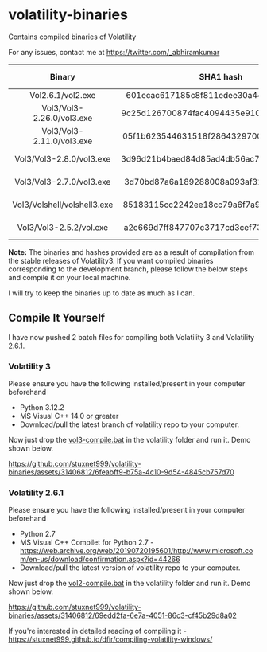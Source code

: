 # volatility-binaries
Contains compiled binaries of Volatility

For any issues, contact me at https://twitter.com/_abhiramkumar

| Binary | SHA1 hash | Compiled On |
|:------:|:---------:|:-----------:|
| Vol2.6.1/vol2.exe | 601ecac617185c8f811edee30a449a46fb6ff8a4 | N/A |
| Vol3/Vol3-2.26.0/vol3.exe | 9c25d126700874fac4094435e910901e18c0790a | 2025-05-18 |
| Vol3/Vol3-2.11.0/vol3.exe | 05f1b623544631518f2864329700ab50ac5457fb | 2025-01-22 |
| Vol3/Vol3-2.8.0/vol3.exe | 3d96d21b4baed84d85ad4db56ac7378187a70925 | 2024-10-11 |
| Vol3/Vol3-2.7.0/vol3.exe | 3d70bd87a6a189288008a093af31ffaaa8586796 | 2024-06-07 |
| Vol3/Volshell/volshell3.exe | 85183115cc2242ee18cc79a6f7a9328409dfe628 | 2025-05-18 |
| Vol3/Vol3-2.5.2/vol.exe | a2c669d7ff847707c3717cd3cef7310c953306d0 | 2024-02-14 |

**Note:** The binaries and hashes provided are as a result of compilation from the stable releases of Volatility3. If you want compiled binaries corresponding to the development branch, please follow the below steps and compile it on your local machine.

I will try to keep the binaries up to date as much as I can.

## Compile It Yourself

I have now pushed 2 batch files for compiling both Volatility 3 and Volatility 2.6.1.

### Volatility 3

Please ensure you have the following installed/present in your computer beforehand

+ Python 3.12.2
+ MS Visual C++ 14.0 or greater
+ Download/pull the latest branch of volatility repo to your computer.

Now just drop the [vol3-compile.bat](./vol3-compile.bat) in the volatility folder and run it. Demo shown below.

https://github.com/stuxnet999/volatility-binaries/assets/31406812/6feabff9-b75a-4c10-9d54-4845cb757d70

### Volatility 2.6.1

Please ensure you have the following installed/present in your computer beforehand

+ Python 2.7
+ MS Visual C++ Compilet for Python 2.7 - https://web.archive.org/web/20190720195601/http://www.microsoft.com/en-us/download/confirmation.aspx?id=44266
+ Download/pull the latest version of volatility repo to your computer.

Now just drop the [vol2-compile.bat](./vol2-compile.bat) in the volatility folder and run it. Demo shown below.

https://github.com/stuxnet999/volatility-binaries/assets/31406812/69edd2fa-6e7a-4051-86c3-cf45b29d8a02

If you're interested in detailed reading of compiling it - https://stuxnet999.github.io/dfir/compiling-volatility-windows/
